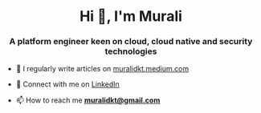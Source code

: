 <h1 align="center">Hi 👋, I'm Murali</h1>
<h3 align="center">A platform engineer keen on cloud, cloud native and security technologies</h3>


- 📝 I regularly write articles on [muralidkt.medium.com](https://muralidkt.medium.com)

- 💼 Connect with me on [LinkedIn](https://www.linkedin.com/in/muralidkt/)

- 📫 How to reach me **muralidkt@gmail.com**
